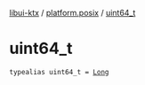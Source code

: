[libui-ktx](../index.md) / [platform.posix](index.md) / [uint64_t](./uint64_t.md)

# uint64_t

`typealias uint64_t = `[`Long`](https://kotlinlang.org/api/latest/jvm/stdlib/kotlin/-long/index.html)